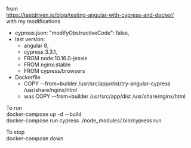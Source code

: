 from  
https://testdriven.io/blog/testing-angular-with-cypress-and-docker/  
with my modifications  
* cypress.json: "modifyObstructiveCode": false,  
* last version:  
    + angular 8,
    + cypress 3.3.1,  
    + FROM node:10.16.0-jessie  
    + FROM nginx:stable  
    + FROM cypress/browsers  
* Dockerfile  
    + COPY --from=builder /usr/src/app/dist/try-angular-cypress /usr/share/nginx/html  
    + was COPY --from=builder /usr/src/app/dist /usr/share/nginx/html  



To run   
docker-compose up -d --build  
docker-compose run cypress ./node_modules/.bin/cypress run  

To stop  
docker-compose down  